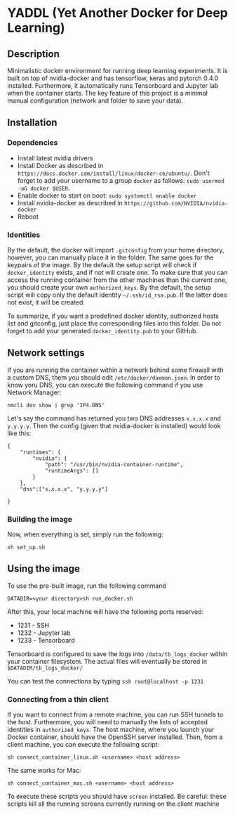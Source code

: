 # YADDL (Yet Another Docker for Deep Learning) 
## Description

Minimalistic docker environment for running deep learning experiments. It is built on top of nvidia-docker and has tensorflow, keras and pytorch 0.4.0 installed. Furthermore, it automatically runs Tensorboard and Jupyter lab when the container starts. The key feature of this project is a minimal manual configuration (network and folder to save your data).


## Installation 
### Dependencies

* Install latest nvidia drivers
* Install Docker as described in `https://docs.docker.com/install/linux/docker-ce/ubuntu/`. Don't forget to add your username to a group `docker` as follows: `sudo usermod -aG docker $USER`.
* Enable docker to start on boot: `sudo systemctl enable docker`
* Install nvidia-docker as described in `https://github.com/NVIDIA/nvidia-docker`
* Reboot

### Identities

By the default, the docker will import `.gitconfig` from your home directory, however, you can manually place it in the folder. The same goes for the keypairs of the image. By the default the setup script will check if `docker_identity` exists, and if not will create one. To make sure that you can access the running container from the other machines than the current one, you should create your own `authorized_keys`. By the default, the setup script will copy only the default identity `~/.ssh/id_rsa.pub`. If the latter does not exist, it will be created.

To summarize, if you want a predefined docker identity, authorized hosts list and gitconfig, just place the corresponding files into this folder. Do not forget to add your generated `docker_identity.pub` to your GitHub.



## Network settings

If you are running the container within a network behind some firewall with a custom DNS, them you should edit `/etc/docker/daemon.json`. In order to know yoru DNS, you can execute the following command if you use Network Manager:

```
nmcli dev show | grep 'IP4.DNS'
```

Let's say the command has returned you two DNS addresses `x.x.x.x` and `y.y.y.y`. Then the config (given that nvidia-docker is installed) would look like this:

```
{
    "runtimes": {
        "nvidia": {
            "path": "/usr/bin/nvidia-container-runtime",
            "runtimeArgs": []
        }
    },
    "dns":["x.x.x.x", "y.y.y.y"]
    
}
```

### Building the image

Now, when everything is set, simply run the following:

```
sh set_up.sh
```

## Using the image

To use the pre-built image, run the following command

```
DATADIR=<your directory>sh run_docker.sh
```

After this, your local machine will have the following ports reserved:

* 1231 - SSH
* 1232 - Jupyter lab
* 1233 - Tensorboard

Tensorboard is configured to save the logs into `/data/tb_logs_docker` within your container filesystem. The actual files will eventually be stored in `$DATADIR/tb_logs_docker/`

You can test the connections by typing `ssh root@localhost -p 1231`


### Connecting from a thin client
If you want to connect from a remote machine, you can run SSH tunnels to the host. Furthermore, you will need to manually the lists of accepted identities in  `authorized_keys`. The host machine, where you launch your Docker container, should have the OpenSSH server installed. Then, from a client machine, you can execute the following script:

```
sh connect_container_linux.sh <username> <host address>
```

The same works for Mac:


```
sh connect_container_mac.sh <username> <host address>
```

To execute these scripts you should have `screen` installed. Be careful: these scripts kill all the running screens currently running on the client machine

